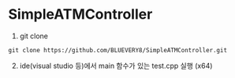 # SimpleATMController

1. git clone
<pre><code>git clone https://github.com/BLUEVERY8/SimpleATMController.git</code></pre>

2. ide(visual studio 등)에서 main 함수가 있는 test.cpp 실행 (x64)

